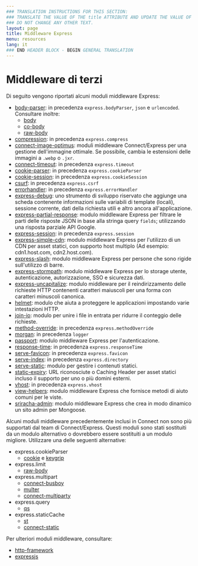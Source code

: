 ```yaml
---
### TRANSLATION INSTRUCTIONS FOR THIS SECTION:
### TRANSLATE THE VALUE OF THE title ATTRIBUTE AND UPDATE THE VALUE OF THE lang ATTRIBUTE.
### DO NOT CHANGE ANY OTHER TEXT.
layout: page
title: Middleware Express
menu: resources
lang: it
### END HEADER BLOCK - BEGIN GENERAL TRANSLATION
---
```


# Middleware di terzi

Di seguito vengono riportati alcuni moduli middleware Express:

  - [body-parser](https://github.com/expressjs/body-parser): in precedenza `express.bodyParser`, `json` e `urlencoded`.
  Consultare inoltre:
    - [body](https://github.com/raynos/body)
    - [co-body](https://github.com/visionmedia/co-body)
    - [raw-body](https://github.com/stream-utils/raw-body)
  - [compression](https://github.com/expressjs/compression): in precedenza `express.compress`
  - [connect-image-optimus](https://github.com/msemenistyi/connect-image-optimus): moduli middleware Connect/Express per una gestione dell'immagine ottimale. Se possibile, cambia le estensioni delle immagini a `.webp` o `.jxr`.
  - [connect-timeout](https://github.com/expressjs/timeout): in precedenza `express.timeout`
  - [cookie-parser](https://github.com/expressjs/cookie-parser): in precedenza `express.cookieParser`
  - [cookie-session](https://github.com/expressjs/cookie-session): in precedenza `express.cookieSession`
  - [csurf](https://github.com/expressjs/csurf): in precedenza `express.csrf`
  - [errorhandler](https://github.com/expressjs/errorhandler): in precedenza `express.errorHandler`
  - [express-debug](https://github.com/devoidfury/express-debug): uno strumento di sviluppo riservato che aggiunge una scheda contenente informazioni sulle variabili di template (locali), sessione corrente, dati della richiesta utili e altro ancora all'applicazione.
  - [express-partial-response](https://github.com/nemtsov/express-partial-response): modulo middleware Express per filtrare le parti delle risposte JSON in base alla stringa query `fields`; utilizzando una risposta parziale API Google.
  - [express-session](https://github.com/expressjs/session): in precedenza `express.session`
  - [express-simple-cdn](https://github.com/jamiesteven/express-simple-cdn): modulo middleware Express per l'utilizzo di un CDN per asset statici, con supporto host multiplo (Ad esempio: cdn1.host.com, cdn2.host.com).
  - [express-slash](https://github.com/ericf/express-slash): modulo middleware Express per persone che sono rigide sull'utilizzo di barre.
  - [express-stormpath](https://github.com/stormpath/stormpath-express): modulo middleware Express per lo storage utente, autenticazione, autorizzazione, SSO e sicurezza dati.
  - [express-uncapitalize](https://github.com/jamiesteven/express-uncapitalize): modulo middleware per il reindirizzamento delle richieste HTTP contenenti caratteri maiuscoli per una forma con caratteri minuscoli canonica.
  - [helmet](https://github.com/helmetjs/helmet): modulo che aiuta a proteggere le applicazioni impostando varie intestazioni HTTP.
  - [join-io](https://github.com/coderaiser/join-io "join-io"): modulo per unire i file in entrata per ridurre il conteggio delle richieste.
  - [method-override](https://github.com/expressjs/method-override): in precedenza `express.methodOverride`
  - [morgan](https://github.com/expressjs/morgan): in precedenza `logger`
  - [passport](https://github.com/jaredhanson/passport): modulo middleware Express per l'autenticazione.
  - [response-time](https://github.com/expressjs/response-time): in precedenza `express.responseTime`
  - [serve-favicon](https://github.com/expressjs/serve-favicon): in precedenza `express.favicon`
  - [serve-index](https://github.com/expressjs/serve-index): in precedenza `express.directory`
  - [serve-static](https://github.com/expressjs/serve-static): modulo per gestire i contenuti statici.
  - [static-expiry](https://github.com/paulwalker/connect-static-expiry): URL riconosciute o Caching Header per asset statici incluso il supporto per uno o più domini esterni.
  - [vhost](https://github.com/expressjs/vhost): in precedenza `express.vhost`
  - [view-helpers](https://github.com/madhums/node-view-helpers): modulo middleware Express che fornisce metodi di aiuto comuni per le viste.
  - [sriracha-admin](https://github.com/hdngr/siracha): modulo middleware Express che crea in modo dinamico un sito admin per Mongoose.

Alcuni moduli middleware precedentemente inclusi in Connect non sono più supportati dal team di Connect/Express. Questi moduli sono stati sostituiti da un modulo alternativo o dovrebbero essere sostituiti a un modulo migliore. Utilizzare una delle seguenti alternative:

  - express.cookieParser
    - [cookie](https://github.com/jed/cookies) e [keygrip](https://github.com/jed/keygrip)
  - express.limit
    - [raw-body](https://github.com/stream-utils/raw-body)
  - express.multipart
    - [connect-busboy](https://github.com/mscdex/connect-busboy)
    - [multer](https://github.com/expressjs/multer)
    - [connect-multiparty](https://github.com/superjoe30/connect-multiparty)
  - express.query
    - [qs](https://github.com/visionmedia/node-querystring)
  - express.staticCache
    - [st](https://github.com/isaacs/st)
    - [connect-static](https://github.com/andrewrk/connect-static)

Per ulteriori moduli middleware, consultare:

 - [http-framework](https://github.com/Raynos/http-framework/wiki/Modules)
 - [expressjs](https://github.com/expressjs)
